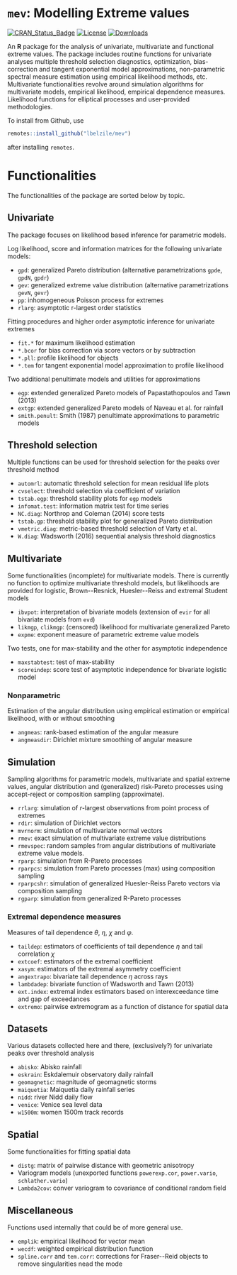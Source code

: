 # `mev`: Modelling Extreme values

[![CRAN_Status_Badge](https://www.r-pkg.org/badges/version/mev)](https://cran.r-project.org/package=mev)
[![License](https://img.shields.io/badge/license-GPL%20%28%3E=%203%29-blue.svg?style=flat)](http://www.gnu.org/licenses/gpl-3.0.html)
[![Downloads](http://cranlogs.r-pkg.org/badges/mev?color=brightgreen)](http://www.r-pkg.org/pkg/mev)

An **R** package for the analysis of univariate, multivariate and functional extreme values. The package includes routine functions for univariate analyses multiple threshold selection diagnostics, optimization, bias-correction and tangent exponential model approximations, non-parametric spectral measure estimation using empirical likelihood methods, etc. Multivariate functionalities revolve around simulation algorithms for multivariate models, empirical likelihood, empirical dependence measures. Likelihood functions for elliptical processes and user-provided methodologies.


To install from Github, use

```R
remotes::install_github("lbelzile/mev")
```

after installing `remotes`.

# Functionalities

The functionalities of the package are sorted below by topic.

## Univariate

The package focuses on likelihood based inference for parametric models.

Log likelihood, score and information matrices for the following univariate models:

- `gpd`: generalized Pareto distribution (alternative parametrizations `gpde`, `gpdN`, `gpdr`)
- `gev`: generalized extreme value distribution (alternative parametrizations `gevN`, `gevr`)
- `pp`: inhomogeneous Poisson process for extremes
- `rlarg`: asymptotic r-largest order statistics


Fitting procedures and higher order asymptotic inference for univariate extremes

- `fit.*` for maximum likelihood estimation
- `*.bcor` for bias correction via score vectors or by subtraction
- `*.pll`: profile likelihood for objects
- `*.tem` for tangent exponential model approximation to profile likelihood

Two additional penultimate models and utilities for approximations

- `egp`: extended generalized Pareto models of Papastathopoulos and Tawn (2013)
- `extgp`: extended generalized Pareto models of Naveau et al. for rainfall
- `smith.penult`: Smith (1987) penultimate approximations to parametric models


## Threshold selection

Multiple functions can be used for threshold selection for the peaks over threshold method

- `automrl`: automatic threshold selection for mean residual life plots
- `cvselect`: threshold selection via coefficient of variation
- `tstab.egp`: threshold stability plots for `egp` models
- `infomat.test`: information matrix test for time series
- `NC.diag`: Northrop and Coleman (2014) score tests 
- `tstab.gp`: threshold stability plot for generalized Pareto distribution
- `vmetric.diag`: metric-based threshold selection of Varty et al. 
- `W.diag`: Wadsworth (2016) sequential analysis threshold diagnostics

## Multivariate 

Some functionalities (incomplete) for multivariate models. There is currently no function to optimize
multivariate threshold models, but likelihoods are provided for logistic, Brown--Resnick, Huesler--Reiss and extremal Student models

- `ibvpot`: interpretation of bivariate models (extension of `evir` for all bivariate models from `evd`)
- `likmgp`, `clikmgp`: (censored) likelihood for multivariate generalized Pareto
- `expme`: exponent measure of parametric extreme value models

Two tests, one for max-stability and the other for asymptotic independence

- `maxstabtest`: test of max-stability
- `scoreindep`: score test of asymptotic independence for bivariate logistic model

### Nonparametric

Estimation of the angular distribution using empirical estimation or empirical likelihood, with or without smoothing

- `angmeas`: rank-based estimation of the angular measure
- `angmeasdir`: Dirichlet mixture smoothing of angular measure

## Simulation

Sampling algorithms for parametric models, multivariate and spatial extreme values, angular distribution and (generalized)  risk-Pareto processes using accept-reject or composition sampling (approximate).

- `rrlarg`: simulation of $r$-largest observations from point process of extremes
- `rdir`: simulation of Dirichlet vectors
- `mvrnorm`: simulation of multivariate normal vectors
- `rmev`: exact simulation of multivariate extreme value distributions
- `rmevspec`: random samples from angular distributions of multivariate extreme value models.
- `rparp`: simulation from R-Pareto processes
- `rparpcs`: simulation from Pareto processes (max) using composition sampling
- `rparpcshr`: simulation of generalized Huesler-Reiss Pareto vectors via composition sampling
- `rgparp`: simulation from generalized R-Pareto processes


### Extremal dependence measures

Measures of tail dependence $\theta$, $\eta$, $\chi$ and $\varphi$.

- `taildep`: estimators of coefficients of tail dependence $\eta$ and tail correlation $\chi$
- `extcoef`: estimators of the extremal coefficient
- `xasym`: estimators of the extremal asymmetry coefficient
- `angextrapo`: bivariate tail dependence $\eta$ across rays
- `lambdadep`: bivariate function of Wadsworth and Tawn (2013)
- `ext.index`: extremal index estimators based on interexceedance time and gap of exceedances
- `extremo`: pairwise extremogram as a function of distance for spatial data

## Datasets

Various datasets collected here and there, (exclusively?)  for univariate peaks over threshold analysis

- `abisko`: Abisko rainfall
- `eskrain`: Eskdalemuir observatory daily rainfall
- `geomagnetic`: magnitude of geomagnetic storms
- `maiquetia`: Maiquetia daily rainfall series
- `nidd`: river Nidd daily flow
- `venice`: Venice sea level data
- `w1500m`: women 1500m track records

## Spatial

Some functionalities for fitting spatial data

- `distg`: matrix of pairwise distance with geometric anisotropy
- Variogram models (unexported functions `powerexp.cor`, `power.vario`, `schlather.vario`)
- `Lambda2cov`: conver variogram to covariance of conditional random field

## Miscellaneous

Functions used internally that could be of more general use.

- `emplik`: empirical likelihood for vector mean
- `wecdf`: weighted empirical distribution function
- `spline.corr` and `tem.corr`: corrections for Fraser--Reid objects to remove singularities nead the mode

